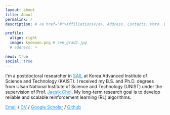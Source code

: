 ```yaml
---
layout: about
title: About
permalink: /
description: # <a href="#">Affiliations</a>. Address. Contacts. Moto. Etc.

profile:
  align: right
  image: kyowoon.png # zen_grad2.jpg
  # address: >

news: true
social: true
---
```


<!-- Hi! I am an M.S./Ph.D. student in Computer Science at Ulsan National Institute of Science and Technology (UNIST) under the supervision of Prof. <a style="color:DodgerBlue" href="http://sailab.kaist.ac.kr/members/jaesik/"><u>Jaesik Choi</u></a>. My research interests lie in deep reinforcement learning, particularly unsupervised RL and curriculum RL. I am also involved in a wide range of other projects, such as autonomous navigation in crowded environment, devising strategies for curling games and change point detection. -->

I'm a postdoctoral researcher in <a style="color:DodgerBlue" href="http://sailab.kaist.ac.kr"><u>SAIL</u></a> at Korea Advanced Institute of Science and Technology (KAIST). I received my B.S. and Ph.D. degrees from Ulsan National Institute of Science and Technology (UNIST) under the supervision of Prof. <a style="color:DodgerBlue" href="http://sailab.kaist.ac.kr/members/jaesik/"><u>Jaesik Choi</u></a>. My long-term research goal is to develop reliable and scalable reinforcement learning (RL) algorithms.


<div >

<a style="color:DodgerBlue" href="leekwoon@unist.ac.kr">Email</a>
/
<a style="color:DodgerBlue" href="assets/pdf/kyowoon_CV.pdf">CV</a>
/
<a  style="color:DodgerBlue" href="https://scholar.google.com/citations?user=UrtK8HUAAAAJ&hl=en">Google Scholar</a>
/
<a  style="color:DodgerBlue" href="https://github.com/leekwoon">Github</a>

</div>
